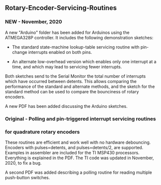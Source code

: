 ## Rotary-Encoder-Servicing-Routines

### NEW - November, 2020

A new "Arduino" folder has been added for Arduinos using the ATMEGA328P
controller.  It includes the following demonstration sketches:

 - The standard state-machine lookup-table servicing routine with
   pin-change interrupts enabled on both pins.

 - An alternate low-overhead version which enables only one interrupt
   at a time, and which may lead to servicing fewer interrupts.

Both sketches send to the Serial Monitor the total number of interrupts
which have occurred between detents.  This allows comparing the performance
of the standard and alternate methods, and the sketch for the standard
method can be used to compare the bounciness of rotary encoders.

A new PDF has been added discussing the Arduino sketches.


### Original - Polling and pin-triggered interrupt servicing routines
### for quadrature rotary encoders

These routines are efficient and work well with no hardware debouncing.
Encoders with pulses=detents, and pulses=detents/2, are supported.
Examples in assembler are included for the TI MSP430 processors.
Everything is explained in the PDF.  The TI code was updated in
November, 2020, to fix a bug.

A second PDF was added describing a polling routine for reading
multiple push-button switches.

